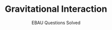 ---
title: Gravitational Interaction
subtitle: EBAU Questions Solved
summary: EBAU Questions Solved.
tags:
- EBAU
- gravitation
categories:
- Physics

# Optional external URL for project (replaces project detail page).
external_link: "https://drive.google.com/file/d/0B6t6-aLmKtoLQXZYcURJMVR6blk/view"

image:
  caption: Photo by [**NASA**](https://unsplash.com/@nasa) on [Unsplash](https://unsplash.com)
  focal_point: Smart
---